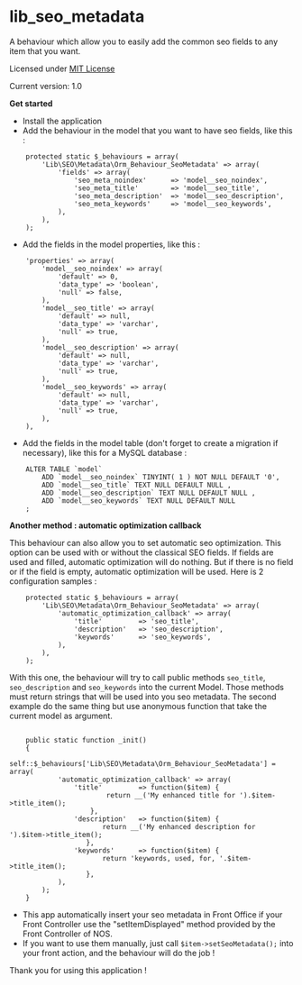 lib_seo_metadata
===========

A behaviour which allow you to easily add the common seo fields to any item that you want.

Licensed under [MIT License](http://opensource.org/licenses/MIT)

Current version: 1.0

**Get started**

* Install the application
* Add the behaviour in the model that you want to have seo fields, like this :

```
    protected static $_behaviours = array(
        'Lib\SEO\Metadata\Orm_Behaviour_SeoMetadata' => array(
            'fields' => array(
                'seo_meta_noindex'      => 'model__seo_noindex',
                'seo_meta_title'        => 'model__seo_title',
                'seo_meta_description'  => 'model__seo_description',
                'seo_meta_keywords'     => 'model__seo_keywords',
            ),
        ),
    );
```

* Add the fields in the model properties, like this :

```
    'properties' => array(
        'model__seo_noindex' => array(
            'default' => 0,
            'data_type' => 'boolean',
            'null' => false,
        ),
        'model__seo_title' => array(
            'default' => null,
            'data_type' => 'varchar',
            'null' => true,
        ),
        'model__seo_description' => array(
            'default' => null,
            'data_type' => 'varchar',
            'null' => true,
        ),
        'model__seo_keywords' => array(
            'default' => null,
            'data_type' => 'varchar',
            'null' => true,
        ),
    ),
```

* Add the fields in the model table (don't forget to create a migration if necessary), like this for a MySQL database :

```
    ALTER TABLE `model`
        ADD `model__seo_noindex` TINYINT( 1 ) NOT NULL DEFAULT '0',
        ADD `model__seo_title` TEXT NULL DEFAULT NULL ,
        ADD `model__seo_description` TEXT NULL DEFAULT NULL ,
        ADD `model__seo_keywords` TEXT NULL DEFAULT NULL
    ;
```

**Another method : automatic optimization callback**

This behaviour can also allow you to set automatic seo optimization. This option can be used with or without the classical SEO fields.
If fields are used and filled, automatic optimization will do nothing. But if there is no field or if the field is empty, automatic optimization will be used.
Here is 2 configuration samples :

```
    protected static $_behaviours = array(
        'Lib\SEO\Metadata\Orm_Behaviour_SeoMetadata' => array(
            'automatic_optimization_callback' => array(
                'title'         => 'seo_title',
                'description'   => 'seo_description',
                'keywords'      => 'seo_keywords',
            ),
        ),
    );

```
With this one, the behaviour will try to call public methods `seo_title`, `seo_description` and `seo_keywords` into the current Model. Those methods must return strings that will be used into you seo metadata.
The second example do the same thing but use anonymous function that take the current model as argument.

```

    public static function _init()
    {
        self::$_behaviours['Lib\SEO\Metadata\Orm_Behaviour_SeoMetadata'] = array(
            'automatic_optimization_callback' => array(
                'title'         => function($item) {
                        return __('My enhanced title for ').$item->title_item();
                    },
                'description'   => function($item) {
                       return __('My enhanced description for ').$item->title_item();
                   },
                'keywords'      => function($item) {
                       return 'keywords, used, for, '.$item->title_item();
                   },
            ),
        );
    }

```

* This app automatically insert your seo metadata in Front Office if your Front Controller use the "setItemDisplayed" method provided by the Front Controller of NOS.
* If you want to use them manually, just call `$item->setSeoMetadata();` into your front action, and the behaviour will do the job !

Thank you for using this application !
